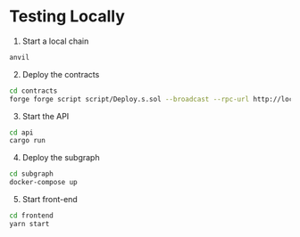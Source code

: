 # Testing Locally

1. Start a local chain

```sh
anvil
```

2. Deploy the contracts

```sh
cd contracts
forge forge script script/Deploy.s.sol --broadcast --rpc-url http://localhost:8545 --private-key 0xac0974bec39a17e36ba4a6b4d238ff944bacb478cbed5efcae784d7bf4f2ff80
```

3. Start the API

```sh
cd api
cargo run
```

4. Deploy the subgraph

```sh
cd subgraph
docker-compose up
```

5. Start front-end

```sh
cd frontend
yarn start
```
